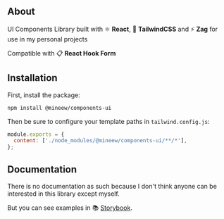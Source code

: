 ## About

UI Components Library built with ⚛️ **React**, 💨 **TailwindCSS** and ⚡️ **Zag**
for use in my personal projects

Compatible with 📋 **React Hook Form**

## Installation

First, install the package:

```bash
npm install @mineew/components-ui
```

Then be sure to configure your template paths in `tailwind.config.js`:

```js
module.exports = {
  content: ['./node_modules/@mineew/components-ui/**/*'],
};
```

## Documentation

There is no documentation as such because I don't think anyone can be
interested in this library except myself.

But you can see examples in 📚 [Storybook](https://mineew.github.io/components-ui/).
